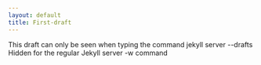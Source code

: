 ```yaml
---
layout: default
title: First-draft
---
```


This draft can only be seen when typing the command jekyll server --drafts 
Hidden for the regular Jekyll server -w command